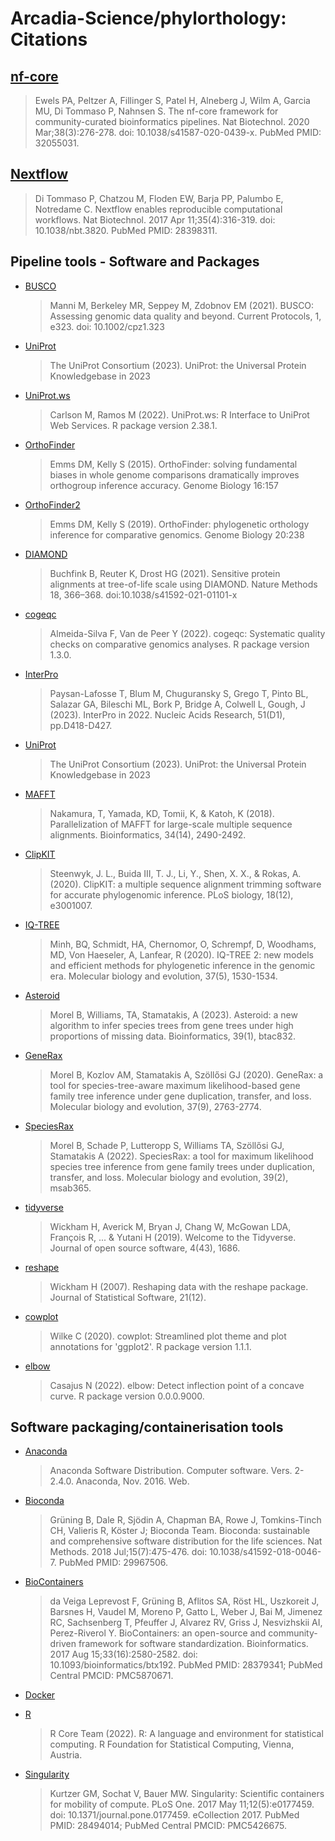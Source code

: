# Arcadia-Science/phylorthology: Citations

## [nf-core](https://pubmed.ncbi.nlm.nih.gov/32055031/)

> Ewels PA, Peltzer A, Fillinger S, Patel H, Alneberg J, Wilm A, Garcia MU, Di Tommaso P, Nahnsen S. The nf-core framework for community-curated bioinformatics pipelines. Nat Biotechnol. 2020 Mar;38(3):276-278. doi: 10.1038/s41587-020-0439-x. PubMed PMID: 32055031.

## [Nextflow](https://pubmed.ncbi.nlm.nih.gov/28398311/)

> Di Tommaso P, Chatzou M, Floden EW, Barja PP, Palumbo E, Notredame C. Nextflow enables reproducible computational workflows. Nat Biotechnol. 2017 Apr 11;35(4):316-319. doi: 10.1038/nbt.3820. PubMed PMID: 28398311.

## Pipeline tools - Software and Packages

- [BUSCO](https://doi.org/10.1002/cpz1.323)
  > Manni M, Berkeley MR, Seppey M, Zdobnov EM (2021). BUSCO: Assessing genomic data quality and beyond. Current Protocols, 1, e323. doi: 10.1002/cpz1.323

- [UniProt](https://doi.org/10.1093/nar/gkac1052)
  > The UniProt Consortium (2023). UniProt: the Universal Protein Knowledgebase in 2023

- [UniProt.ws](https://doi.org/doi:10.18129/B9.bioc.UniProt.ws)
  > Carlson M, Ramos M (2022). UniProt.ws: R Interface to UniProt Web Services. R package version 2.38.1.

- [OrthoFinder](https://doi.org/10.1186/s13059-015-0721-2)
  > Emms DM, Kelly S (2015). OrthoFinder: solving fundamental biases in whole genome comparisons dramatically improves orthogroup inference accuracy. Genome Biology 16:157

- [OrthoFinder2](https://doi.org/10.1186/s13059-019-1832-y)
  > Emms DM, Kelly S (2019). OrthoFinder: phylogenetic orthology inference for comparative genomics. Genome Biology 20:238

- [DIAMOND](https://doi.org/10.1038/s41592-021-01101-x)
  > Buchfink B, Reuter K, Drost HG (2021). Sensitive protein alignments at tree-of-life scale using DIAMOND. Nature Methods 18, 366–368. doi:10.1038/s41592-021-01101-x

- [cogeqc](https://github.com/almeidasilvaf/cogeqc)
  > Almeida-Silva F, Van de Peer Y (2022). cogeqc: Systematic quality checks on comparative genomics analyses. R package version 1.3.0.

- [InterPro](https://doi.org/10.1093/nar/gkac993)
  > Paysan-Lafosse T, Blum M, Chuguransky S, Grego T, Pinto BL, Salazar GA, Bileschi ML, Bork P, Bridge A, Colwell L, Gough, J (2023). InterPro in 2022. Nucleic Acids Research, 51(D1), pp.D418-D427.

- [UniProt](https://doi.org/10.1093/nar/gkac1052)
  > The UniProt Consortium (2023). UniProt: the Universal Protein Knowledgebase in 2023

- [MAFFT](https://doi.org/10.1093/bioinformatics/bty121)
  > Nakamura, T, Yamada, KD, Tomii, K, & Katoh, K (2018). Parallelization of MAFFT for large-scale multiple sequence alignments. Bioinformatics, 34(14), 2490-2492.

- [ClipKIT](https://doi.org/10.1371/journal.pbio.3001007)
  > Steenwyk, J. L., Buida III, T. J., Li, Y., Shen, X. X., & Rokas, A. (2020). ClipKIT: a multiple sequence alignment trimming software for accurate phylogenomic inference. PLoS biology, 18(12), e3001007.

- [IQ-TREE](https://doi.org/10.1093/molbev/msaa015)
  > Minh, BQ, Schmidt, HA, Chernomor, O, Schrempf, D, Woodhams, MD, Von Haeseler, A, Lanfear, R (2020). IQ-TREE 2: new models and efficient methods for phylogenetic inference in the genomic era. Molecular biology and evolution, 37(5), 1530-1534.

- [Asteroid](https://doi.org/10.1093/bioinformatics/btac832)
  > Morel B, Williams, TA, Stamatakis, A (2023). Asteroid: a new algorithm to infer species trees from gene trees under high proportions of missing data. Bioinformatics, 39(1), btac832.

- [GeneRax](https://doi.org/10.1093/molbev/msaa141)
  > Morel B, Kozlov AM, Stamatakis A, Szöllősi GJ (2020). GeneRax: a tool for species-tree-aware maximum likelihood-based gene family tree inference under gene duplication, transfer, and loss. Molecular biology and evolution, 37(9), 2763-2774.

- [SpeciesRax](https://doi.org/10.1093/molbev/msab365)
  > Morel B, Schade P, Lutteropp S, Williams TA, Szöllősi GJ, Stamatakis A (2022). SpeciesRax: a tool for maximum likelihood species tree inference from gene family trees under duplication, transfer, and loss. Molecular biology and evolution, 39(2), msab365.

- [tidyverse](https://doi.org/10.21105/joss.01686)
  > Wickham H, Averick M, Bryan J, Chang W, McGowan LDA, François R, ... & Yutani H (2019). Welcome to the Tidyverse. Journal of open source software, 4(43), 1686.

- [reshape](https://doi.org/10.18637/jss.v021.i12)
  > Wickham H (2007). Reshaping data with the reshape package. Journal of Statistical Software, 21(12).

- [cowplot](https://CRAN.R-project.org/package=cowplot)
  > Wilke C (2020). cowplot: Streamlined plot theme and plot annotations for 'ggplot2'. R package version 1.1.1.

- [elbow](https://github.com/ahasverus/elbow)
  > Casajus N (2022). elbow: Detect inflection point of a concave curve. R package version 0.0.0.9000.

## Software packaging/containerisation tools

- [Anaconda](https://anaconda.com)

  > Anaconda Software Distribution. Computer software. Vers. 2-2.4.0. Anaconda, Nov. 2016. Web.

- [Bioconda](https://pubmed.ncbi.nlm.nih.gov/29967506/)

  > Grüning B, Dale R, Sjödin A, Chapman BA, Rowe J, Tomkins-Tinch CH, Valieris R, Köster J; Bioconda Team. Bioconda: sustainable and comprehensive software distribution for the life sciences. Nat Methods. 2018 Jul;15(7):475-476. doi: 10.1038/s41592-018-0046-7. PubMed PMID: 29967506.

- [BioContainers](https://pubmed.ncbi.nlm.nih.gov/28379341/)

  > da Veiga Leprevost F, Grüning B, Aflitos SA, Röst HL, Uszkoreit J, Barsnes H, Vaudel M, Moreno P, Gatto L, Weber J, Bai M, Jimenez RC, Sachsenberg T, Pfeuffer J, Alvarez RV, Griss J, Nesvizhskii AI, Perez-Riverol Y. BioContainers: an open-source and community-driven framework for software standardization. Bioinformatics. 2017 Aug 15;33(16):2580-2582. doi: 10.1093/bioinformatics/btx192. PubMed PMID: 28379341; PubMed Central PMCID: PMC5870671.

- [Docker](https://dl.acm.org/doi/10.5555/2600239.2600241)


- [R](https://www.R-project.org/)

  > R Core Team (2022). R: A language and environment for statistical computing. R Foundation for Statistical Computing, Vienna, Austria.

- [Singularity](https://pubmed.ncbi.nlm.nih.gov/28494014/)

  > Kurtzer GM, Sochat V, Bauer MW. Singularity: Scientific containers for mobility of compute. PLoS One. 2017 May 11;12(5):e0177459. doi: 10.1371/journal.pone.0177459. eCollection 2017. PubMed PMID: 28494014; PubMed Central PMCID: PMC5426675.
